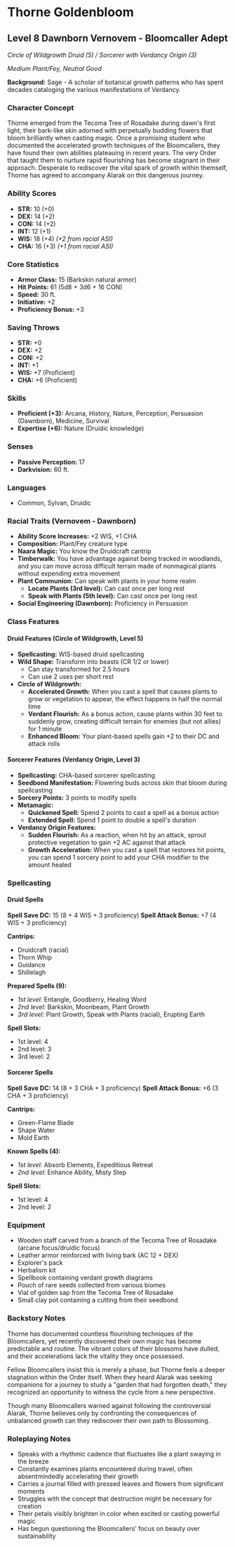 # Thorne Goldenbloom
## Level 8 Dawnborn Vernovem - Bloomcaller Adept
*Circle of Wildgrowth Druid (5) / Sorcerer with Verdancy Origin (3)*

*Medium Plant/Fey, Neutral Good*

**Background:** Sage - A scholar of botanical growth patterns who has spent decades cataloging the various manifestations of Verdancy.

### Character Concept
Thorne emerged from the Tecoma Tree of Rosadake during dawn's first light, their bark-like skin adorned with perpetually budding flowers that bloom brilliantly when casting magic. Once a promising student who documented the accelerated growth techniques of the Bloomcallers, they have found their own abilities plateauing in recent years. The very Order that taught them to nurture rapid flourishing has become stagnant in their approach. Desperate to rediscover the vital spark of growth within themself, Thorne has agreed to accompany Alarak on this dangerous journey.

### Ability Scores
- **STR:** 10 (+0)
- **DEX:** 14 (+2)
- **CON:** 14 (+2)
- **INT:** 12 (+1)
- **WIS:** 18 (+4) *(+2 from racial ASI)*
- **CHA:** 16 (+3) *(+1 from racial ASI)*

### Core Statistics
- **Armor Class:** 15 (Barkskin natural armor)
- **Hit Points:** 61 (5d8 + 3d6 + 16 CON)
- **Speed:** 30 ft.
- **Initiative:** +2
- **Proficiency Bonus:** +3

### Saving Throws
- **STR:** +0
- **DEX:** +2
- **CON:** +2
- **INT:** +1
- **WIS:** +7 (Proficient)
- **CHA:** +6 (Proficient)

### Skills
- **Proficient (+3):** Arcana, History, Nature, Perception, Persuasion (Dawnborn), Medicine, Survival
- **Expertise (+6):** Nature (Druidic knowledge)

### Senses
- **Passive Perception:** 17
- **Darkvision:** 60 ft.

### Languages
- Common, Sylvan, Druidic

### Racial Traits (Vernovem - Dawnborn)
- **Ability Score Increases:** +2 WIS, +1 CHA
- **Composition:** Plant/Fey creature type
- **Naara Magic:** You know the Druidcraft cantrip
- **Timberwalk:** You have advantage against being tracked in woodlands, and you can move across difficult terrain made of nonmagical plants without expending extra movement
- **Plant Communion:** Can speak with plants in your home realm
  - **Locate Plants (3rd level):** Can cast once per long rest
  - **Speak with Plants (5th level):** Can cast once per long rest
- **Social Engineering (Dawnborn):** Proficiency in Persuasion

### Class Features

#### Druid Features (Circle of Wildgrowth, Level 5)
- **Spellcasting:** WIS-based druid spellcasting
- **Wild Shape:** Transform into beasts (CR 1/2 or lower)
  - Can stay transformed for 2.5 hours
  - Can use 2 uses per short rest
- **Circle of Wildgrowth:**
  - **Accelerated Growth:** When you cast a spell that causes plants to grow or vegetation to appear, the effect happens in half the normal time
  - **Verdant Flourish:** As a bonus action, cause plants within 30 feet to suddenly grow, creating difficult terrain for enemies (but not allies) for 1 minute
  - **Enhanced Bloom:** Your plant-based spells gain +2 to their DC and attack rolls

#### Sorcerer Features (Verdancy Origin, Level 3)
- **Spellcasting:** CHA-based sorcerer spellcasting
- **Seedbond Manifestation:** Flowering buds across skin that bloom during spellcasting
- **Sorcery Points:** 3 points to modify spells
- **Metamagic:**
  - **Quickened Spell:** Spend 2 points to cast a spell as a bonus action
  - **Extended Spell:** Spend 1 point to double a spell's duration
- **Verdancy Origin Features:**
  - **Sudden Flourish:** As a reaction, when hit by an attack, sprout protective vegetation to gain +2 AC against that attack
  - **Growth Acceleration:** When you cast a spell that restores hit points, you can spend 1 sorcery point to add your CHA modifier to the amount healed

### Spellcasting

#### Druid Spells
**Spell Save DC:** 15 (8 + 4 WIS + 3 proficiency)
**Spell Attack Bonus:** +7 (4 WIS + 3 proficiency)

**Cantrips:**
- Druidcraft (racial)
- Thorn Whip
- Guidance
- Shillelagh

**Prepared Spells (9):**
- *1st level:* Entangle, Goodberry, Healing Word
- *2nd level:* Barkskin, Moonbeam, Plant Growth
- *3rd level:* Plant Growth, Speak with Plants (racial), Erupting Earth

**Spell Slots:**
- 1st level: 4
- 2nd level: 3
- 3rd level: 2

#### Sorcerer Spells
**Spell Save DC:** 14 (8 + 3 CHA + 3 proficiency)
**Spell Attack Bonus:** +6 (3 CHA + 3 proficiency)

**Cantrips:**
- Green-Flame Blade
- Shape Water
- Mold Earth

**Known Spells (4):**
- *1st level:* Absorb Elements, Expeditious Retreat
- *2nd level:* Enhance Ability, Misty Step

**Spell Slots:**
- 1st level: 4
- 2nd level: 2

### Equipment
- Wooden staff carved from a branch of the Tecoma Tree of Rosadake (arcane focus/druidic focus)
- Leather armor reinforced with living bark (AC 12 + DEX)
- Explorer's pack
- Herbalism kit
- Spellbook containing verdant growth diagrams
- Pouch of rare seeds collected from various biomes
- Vial of golden sap from the Tecoma Tree of Rosadake
- Small clay pot containing a cutting from their seedbond

### Backstory Notes
Thorne has documented countless flourishing techniques of the Bloomcallers, yet recently discovered their own magic has become predictable and routine. The vibrant colors of their blossoms have dulled, and their accelerations lack the vitality they once possessed.

Fellow Bloomcallers insist this is merely a phase, but Thorne feels a deeper stagnation within the Order itself. When they heard Alarak was seeking companions for a journey to study a "garden that had forgotten death," they recognized an opportunity to witness the cycle from a new perspective.

Though many Bloomcallers warned against following the controversial Alarak, Thorne believes only by confronting the consequences of unbalanced growth can they rediscover their own path to Blossoming.

### Roleplaying Notes
- Speaks with a rhythmic cadence that fluctuates like a plant swaying in the breeze
- Constantly examines plants encountered during travel, often absentmindedly accelerating their growth
- Carries a journal filled with pressed leaves and flowers from significant moments
- Struggles with the concept that destruction might be necessary for creation
- Their petals visibly brighten in color when excited or casting powerful magic
- Has begun questioning the Bloomcallers' focus on beauty over sustainability

